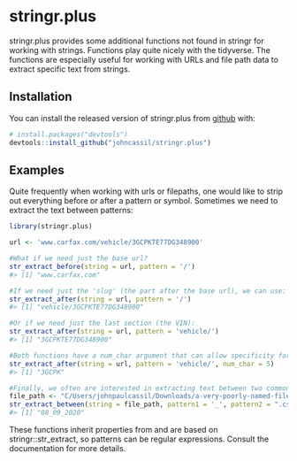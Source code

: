 
<!-- README.md is generated from README.Rmd. Please edit that file -->

# stringr.plus

<!-- badges: start -->

<!-- badges: end -->

stringr.plus provides some additional functions not found in stringr for
working with strings. Functions play quite nicely with the tidyverse.
The functions are especially useful for working with URLs and file path
data to extract specific text from strings.

## Installation

You can install the released version of stringr.plus from
[github](https://github.com) with:

``` r
# install.packages("devtools")
devtools::install_github("johncassil/stringr.plus")
```

## Examples

Quite frequently when working with urls or filepaths, one would like to
strip out everything before or after a pattern or symbol. Sometimes we
need to extract the text between patterns:

``` r
library(stringr.plus)

url <- 'www.carfax.com/vehicle/3GCPKTE77DG348900'

#What if we need just the base url?
str_extract_before(string = url, pattern = '/')
#> [1] "www.carfax.com"
```

``` r
#If we need just the 'slug' (the part after the base url), we can use:
str_extract_after(string = url, pattern = '/')
#> [1] "vehicle/3GCPKTE77DG348900"
```

``` r
#Or if we need just the last section (the VIN):
str_extract_after(string = url, pattern = 'vehicle/')
#> [1] "3GCPKTE77DG348900"
```

``` r
#Both functions have a num_char argument that can allow specificity for how many characters you want returned:
str_extract_after(string = url, pattern = 'vehicle/', num_char = 5)
#> [1] "3GCPK"
```

``` r
#Finally, we often are interested in extracting text between two common patterns:
file_path <- "‪C/Users/johnpaulcassil/Downloads/a-very-poorly-named-file_08_09_2020.csv"
str_extract_between(string = file_path, pattern1 = '_', pattern2 = ".csv")
#> [1] "08_09_2020"
```

These functions inherit properties from and are based on
stringr::str\_extract, so patterns can be regular expressions. Consult
the documentation for more details.
